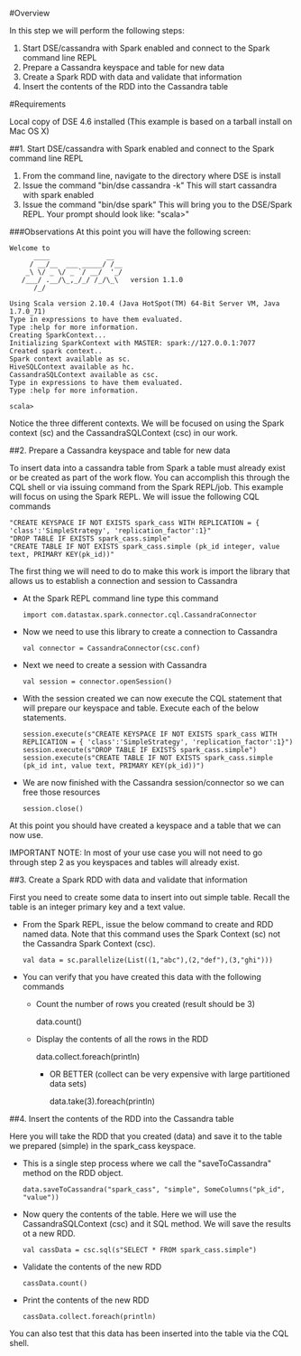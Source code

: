 #Overview

In this step we will perform the following steps:

1. Start DSE/cassandra with Spark enabled and connect to the Spark command line REPL
2. Prepare a Cassandra keyspace and table for new data
3. Create a Spark RDD with data and validate that information
4. Insert the contents of the RDD into the Cassandra table

#Requirements

Local copy of DSE 4.6 installed (This example is based on a tarball install on Mac OS X)

##1. Start DSE/cassandra with Spark enabled and connect to the Spark command line REPL

  1. From the command line, navigate to the directory where DSE is install
  2. Issue the command "bin/dse cassandra -k" This will start cassandra with spark enabled
  3. Issue the command "bin/dse spark" This will bring you to the DSE/Spark REPL. Your prompt should look like: "scala>"

###Observations
At this point you will have the following screen:

    Welcome to
          ____              __
         / __/__  ___ _____/ /__
        _\ \/ _ \/ _ `/ __/  '_/
       /___/ .__/\_,_/_/ /_/\_\   version 1.1.0
          /_/

    Using Scala version 2.10.4 (Java HotSpot(TM) 64-Bit Server VM, Java 1.7.0_71)
    Type in expressions to have them evaluated.
    Type :help for more information.
    Creating SparkContext...
    Initializing SparkContext with MASTER: spark://127.0.0.1:7077
    Created spark context..
    Spark context available as sc.
    HiveSQLContext available as hc.
    CassandraSQLContext available as csc.
    Type in expressions to have them evaluated.
    Type :help for more information.

    scala>

Notice the three different contexts. We will be focused on using the Spark context (sc) and the CassandraSQLContext (csc) in our work.

##2. Prepare a Cassandra keyspace and table for new data

To insert data into a cassandra table from Spark a table must already exist or be created as part of the work flow. You can accomplish this through the CQL shell or via issuing command from the Spark REPL/job. This example will focus on using the Spark REPL. We will issue the following CQL commands

    "CREATE KEYSPACE IF NOT EXISTS spark_cass WITH REPLICATION = { 'class':'SimpleStrategy', 'replication_factor':1}"
    "DROP TABLE IF EXISTS spark_cass.simple"
    "CREATE TABLE IF NOT EXISTS spark_cass.simple (pk_id integer, value text, PRIMARY KEY(pk_id))"

The first thing we will need to do to make this work is import the library that allows us to establish a connection and session to Cassandra


  * At the Spark REPL command line type this command

        import com.datastax.spark.connector.cql.CassandraConnector

  * Now we need to use this library to create a connection to Cassandra

        val connector = CassandraConnector(csc.conf)

  * Next we need to create a session with Cassandra

        val session = connector.openSession()

  * With the session created we can now execute the CQL statement that will prepare our keyspace and table. Execute each of the below statements.

        session.execute(s"CREATE KEYSPACE IF NOT EXISTS spark_cass WITH REPLICATION = { 'class':'SimpleStrategy', 'replication_factor':1}")
        session.execute(s"DROP TABLE IF EXISTS spark_cass.simple")
        session.execute(s"CREATE TABLE IF NOT EXISTS spark_cass.simple (pk_id int, value text, PRIMARY KEY(pk_id))")

  * We are now finished with the Cassandra session/connector so we can free those resources

        session.close()

At this point you should have created a keyspace and a table that we can now use.

IMPORTANT NOTE: In most of your use case you will not need to go through step 2 as you keyspaces and tables will already exist.

##3. Create a Spark RDD with data and validate that information

First you need to create some data to insert into out simple table. Recall the table is an integer primary key and a text value.

  * From the Spark REPL, issue the below command to create and RDD named data. Note that this command uses the Spark Context (sc) not the Cassandra Spark Context (csc).

        val data = sc.parallelize(List((1,"abc"),(2,"def"),(3,"ghi")))

  * You can verify that you have created this data with the following commands

    * Count the number of rows you created (result should be 3)

        data.count()

    * Display the contents of all the rows in the RDD

        data.collect.foreach(println)

      * OR BETTER (collect can be very expensive with large partitioned data sets)

        data.take(3).foreach(println)


##4. Insert the contents of the RDD into the Cassandra table

Here you will take the RDD that you created (data) and save it to the table we prepared (simple) in the spark_cass keyspace.

  * This is a single step process where we call the "saveToCassandra" method on the RDD object.

        data.saveToCassandra("spark_cass", "simple", SomeColumns("pk_id", "value"))

  * Now query the contents of the table. Here we will use the CassandraSQLContext (csc) and it SQL method. We will save the results ot a new RDD.

        val cassData = csc.sql(s"SELECT * FROM spark_cass.simple")

  * Validate the contents of the new RDD

        cassData.count()

  * Print the contents of the new RDD

        cassData.collect.foreach(println)

You can also test that this data has been inserted into the table via the CQL shell.

